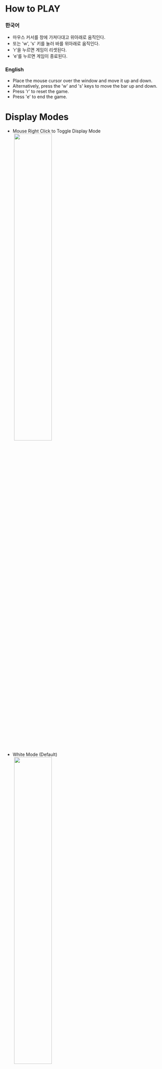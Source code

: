 # How to PLAY
### 한국어
- 마우스 커서를 창에 가져다대고 위아래로 움직인다.
- 또는 'w', 's' 키를 눌러 바를 위아래로 움직인다.
- 'r'을 누르면 게임이 리셋된다.
- 'e'를 누르면 게임이 종료된다.
### English
- Place the mouse cursor over the window and move it up and down.
- Alternatively, press the 'w' and 's' keys to move the bar up and down.
- Press 'r' to reset the game.
- Press 'e' to end the game.

# Display Modes
- Mouse Right Click to Toggle Display Mode<br>
&nbsp;<img src="https://user-images.githubusercontent.com/68770209/227700524-a5423cf5-7f50-4013-accc-0bc1def9330c.png" width="50%">
<!-- ![2023-03-25 (9)](https://user-images.githubusercontent.com/68770209/227700524-a5423cf5-7f50-4013-accc-0bc1def9330c.png) -->
- White Mode (Default)<br>
&nbsp;<img src="https://user-images.githubusercontent.com/68770209/227700524-a5423cf5-7f50-4013-accc-0bc1def9330c.png" width="50%">
<!--  ![image](https://user-images.githubusercontent.com/68770209/227700361-74780134-a2ce-42f1-8114-36208858403e.png)-->
- Dark Mode<br>
&nbsp;<img src="https://user-images.githubusercontent.com/68770209/227700098-58668bed-f1de-400c-8d14-9906f58a7952.png" width="50%">
<!--  ![image](https://user-images.githubusercontent.com/68770209/227700098-58668bed-f1de-400c-8d14-9906f58a7952.png)-->

# GAMEOVER
&nbsp;<img src="https://user-images.githubusercontent.com/68770209/227700162-eb7d07e4-7cf8-4813-a7cb-79e0ccb2778c.png" width="50%">
<!--  ![image](https://user-images.githubusercontent.com/68770209/227700162-eb7d07e4-7cf8-4813-a7cb-79e0ccb2778c.png)-->
  
# Health
- White Mode
  - Health - 1<br>
&nbsp;<img src="https://user-images.githubusercontent.com/68770209/227700119-f960dd32-e154-44b1-8f03-a0526ce4d543.png" width="50%"><!--    ![2023-03-25 (1)](https://user-images.githubusercontent.com/68770209/227700119-f960dd32-e154-44b1-8f03-a0526ce4d543.png)-->
  - Health - 3<br>
&nbsp;<img src="https://user-images.githubusercontent.com/68770209/227700605-74e99067-b8c9-4836-af83-653231af12a9.png" width="50%"><!--    ![2023-03-25 (10)](https://user-images.githubusercontent.com/68770209/227700605-74e99067-b8c9-4836-af83-653231af12a9.png)-->
- Dark Mode
  - Health - 1<br>
&nbsp;<img src="https://user-images.githubusercontent.com/68770209/227700115-0c1a4726-c130-4ffd-be26-aa90e7ef26e9.png" width="50%">
<!--    ![2023-03-25 (2)](https://user-images.githubusercontent.com/68770209/227700115-0c1a4726-c130-4ffd-be26-aa90e7ef26e9.png)-->
